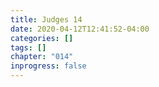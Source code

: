 ```yaml
---
title: Judges 14
date: 2020-04-12T12:41:52-04:00
categories: []
tags: []
chapter: "014"
inprogress: false
---
```


